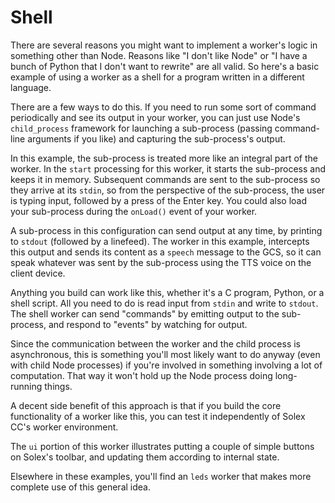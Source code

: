 # Shell

There are several reasons you might want to implement a worker's logic in something other than Node. Reasons like "I don't like Node" or "I have a bunch of Python that I don't want to rewrite" are all valid. So here's a basic example of using a worker as a shell for a program written in a different language.

There are a few ways to do this. If you need to run some sort of command periodically and see its output in your worker, you can just use Node's `child_process` framework for launching a sub-process (passing command-line arguments if you like) and capturing the sub-process's output.

In this example, the sub-process is treated more like an integral part of the worker. In the `start` processing for this worker, it starts the sub-process and keeps it in memory. Subsequent commands are sent to the sub-process so they arrive at its `stdin`, so from the perspective of the sub-process, the user is typing input, followed by a press of the Enter key. You could also load your sub-process during the `onLoad()` event of your worker.

A sub-process in this configuration can send output at any time, by printing to `stdout` (followed by a linefeed). The worker in this example, intercepts this output and sends its content as a `speech` message to the GCS, so it can speak whatever was sent by the sub-process using the TTS voice on the client device.

Anything you build can work like this, whether it's a C program, Python, or a shell script. All you need to do is read input from `stdin` and write to `stdout`. The shell worker can send "commands" by emitting output to the sub-process, and respond to "events" by watching for output. 

Since the communication between the worker and the child process is asynchronous, this is something you'll most likely want to do anyway (even with child Node processes) if you're involved in something involving a lot of computation. That way it won't hold up the Node process doing long-running things.

A decent side benefit of this approach is that if you build the core functionality of a worker like this, you can test it independently of Solex CC's worker environment.

The `ui` portion of this worker illustrates putting a couple of simple buttons on Solex's toolbar, and updating them according to internal state.

Elsewhere in these examples, you'll find an `leds` worker that makes more complete use of this general idea.





